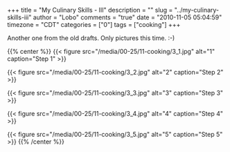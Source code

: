 +++
title = "My Culinary Skills - III"
description = ""
slug = "../my-culinary-skills-iii"
author = "Lobo"
comments = "true"
date = "2010-11-05 05:04:59"
timezone = "CDT"
categories = ["0"]
tags = ["cooking"]
+++

Another one from the old drafts. Only pictures this time. :-)

{{% center %}}
{{< figure src="/media/00-25/11-cooking/3_1.jpg" alt="1" caption="Step 1" >}}

{{< figure src="/media/00-25/11-cooking/3_2.jpg" alt="2" caption="Step 2" >}}

{{< figure src="/media/00-25/11-cooking/3_3.jpg" alt="3" caption="Step 3" >}}

{{< figure src="/media/00-25/11-cooking/3_4.jpg" alt="4" caption="Step 4" >}}

{{< figure src="/media/00-25/11-cooking/3_5.jpg" alt="5" caption="Step 5" >}}
{{% /center %}}

